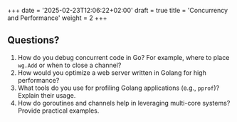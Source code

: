 +++
date = '2025-02-23T12:06:22+02:00'
draft = true
title = 'Concurrency and Performance'
weight = 2
+++

## Questions?
1. How do you debug concurrent code in Go? For example, where to place `wg.Add` or when to close a channel?
1. How would you optimize a web server written in Golang for high performance?
1. What tools do you use for profiling Golang applications (e.g., `pprof`)? Explain their usage.
1. How do goroutines and channels help in leveraging multi-core systems? Provide practical examples.
